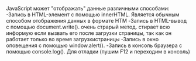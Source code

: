 JavaScript может "отображать" данные различными способами:
   -Запись в HTML-элемент с помощью innerHTML. Является обычным способом отображения данных в формате HTM
   -Запись в HTML-вывод с помощью document.write(). очень страрый метод. стирает всю информую если вызвать его после загрузки страницы, так как он работает только во время загрузкистраницы
   -Запись в окно оповещения с помощью window.alert().
   -Запись в консоль браузера с помощью console.log(). Для отладки (пушим F12 и переходим в консоль)

